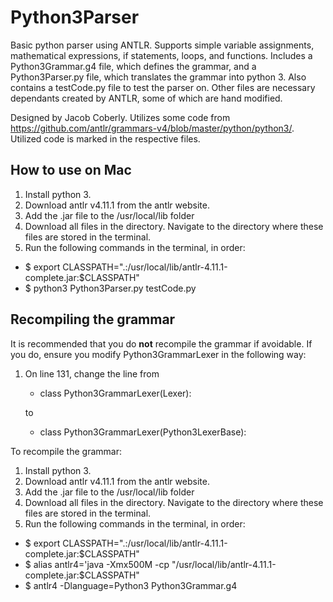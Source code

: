 # Python3Parser

Basic python parser using ANTLR. Supports simple variable assignments, mathematical expressions, if statements, loops, and functions. Includes a Python3Grammar.g4 file, which defines the grammar, and a Python3Parser.py file, which translates the grammar into python 3. Also contains a testCode.py file to test the parser on. Other files are necessary dependants created by ANTLR, some of which are hand modified.

Designed by Jacob Coberly.
Utilizes some code from https://github.com/antlr/grammars-v4/blob/master/python/python3/.
Utilized code is marked in the respective files.

## How to use on Mac
1. Install python 3.
2. Download antlr v4.11.1 from the antlr website.
3. Add the .jar file to the /usr/local/lib folder
4. Download all files in the directory. Navigate to the directory where these files are stored in the terminal.
5. Run the following commands in the terminal, in order:  
- $ export CLASSPATH=".:/usr/local/lib/antlr-4.11.1-complete.jar:$CLASSPATH"  
- $ python3 Python3Parser.py testCode.py

## Recompiling the grammar
It is recommended that you do **not** recompile the grammar if avoidable. If you do, ensure you modify Python3GrammarLexer in the following way:
1. On line 131, change the line from  
    - class Python3GrammarLexer(Lexer):  

   to  
    - class Python3GrammarLexer(Python3LexerBase):

To recompile the grammar:
1. Install python 3.
2. Download antlr v4.11.1 from the antlr website.
3. Add the .jar file to the /usr/local/lib folder
4. Download all files in the directory. Navigate to the directory where these files are stored in the terminal.
5. Run the following commands in the terminal, in order:  
- $ export CLASSPATH=".:/usr/local/lib/antlr-4.11.1-complete.jar:$CLASSPATH"  
- $ alias antlr4='java -Xmx500M -cp "/usr/local/lib/antlr-4.11.1-complete.jar:$CLASSPATH"  
- $ antlr4 -Dlanguage=Python3 Python3Grammar.g4
    
